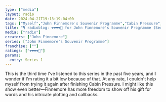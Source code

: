 ```yaml
---
type: ["media"]
layout: radio
date: 2024-04-21T19:13:19-04:00
tags: ["Myself","John Finnemore's Souvenir Programme","Cabin Pressure","John Finnemore"]
title: "🎙️ radioblog: ❤️❤️❤️❤️🖤 for John Finnemore's Souvenir Programme (Series 1)"
media: ["radio"]
creators: ["John Finnemore"]
series: ["John Finnemore's Souvenir Programme"]
franchise: [""]
ratings: ["❤️❤️❤️❤️🖤"]
params:
  entry: Series 1
---
```

This is the third time I've listened to this series in the past five years, and I wonder if I'm rating it a bit low because of that. At any rate, I couldn't help myself from trying it again after finishing Cabin Pressure. I might like this show even better—Finnemore has more freedom to show off his gift for words and his intricate plotting and callbacks.
